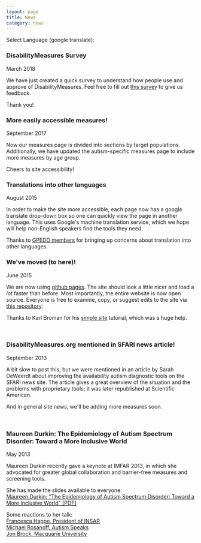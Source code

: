 ```yaml
---
layout: page
title: News
category: news
---
```


Select Language (google translate):  

<div id="google_translate_element"></div><script type="text/javascript">
function googleTranslateElementInit() {
  new google.translate.TranslateElement({pageLanguage: 'en', layout: google.translate.TranslateElement.InlineLayout.SIMPLE, gaTrack: true, gaId: 'UA-64320648-1'}, 'google_translate_element');
}
</script><script type="text/javascript" src="//translate.google.com/translate_a/element.js?cb=googleTranslateElementInit"></script>

### DisabilityMeasures Survey

March 2018

We have just created a quick survey to understand how people use and approve of DisabilityMeasures. Feel free to fill out [this survey](https://tinyurl.com/disabilitymeasures) to give us feedback.

Thank you!

### More easily accessible measures!
September 2017

Now our measures page is divided into sections by target populations. Additionally, we have updated the autism-specific measures page to include more measures by age group. 

Cheers to site accessibility!

### Translations into other languages  
August 2015  

In order to make the site more accessible, each page now has a google translate drop-down box so one can quickly view the page in another language.  This uses Google's machine translation service, which we hope will help non-English speakers find the tools they need. 

Thanks to [GPEDD members](http://gpedd.wordpress.com) for bringing up concerns about translation into other languages.

### We've moved (to here)!
June 2015  

We are now using [github pages](https://pages.github.com). The site should look a little nicer and load a *lot* faster than before.  Most importantly, the entire website is now open source. Everyone is free to examine, copy, or suggest edits to the site via [this repository](https://www.github.com/mjmaenner/disabilitymeasures/tree/gh-pages).

Thanks to Karl Broman for his [simple site](https://www.kbroman.org/simple_site) tutorial, which was a huge help.

<br>

### DisabilityMeasures.org mentioned in SFARI news article!
September 2013

A bit slow to post this, but we were mentioned in an article by Sarah DeWeerdt about improving the availability autism diagnostic tools on the SFARI news site. The article gives a great overview of the situation and the problems with proprietary tools; it was later republished at Scientific American.

And in general site news, we'll be adding more measures soon.

<br>

### Maureen Durkin: The Epidemiology of Autism Spectrum Disorder: Toward a More Inclusive World
May 2013

Maureen Durkin recently gave a keynote at IMFAR 2013, in which she advocated for greater global collaboration and barrier-free measures and screening tools.

She has made the slides available to everyone:  
[Maureen Durkin: "The Epidemiology of Autism Spectrum Disorder: Toward a More Inclusive World" [PDF]](https://github.com/mjmaenner/disabilitymeasures/raw/gh-pages/assets/Durkin_IMFAR05042013.pdf)

Some reactions to her talk:  
[Francesca Happe, President of INSAR](http://sfari.org/sfari-community/community-blog/2013/reactions-from-imfar)  
[Michael Rosanoff, Autism Speaks](http://www.autismspeaks.org/blog/2013/05/08/understanding-autism-toward-more-inclusive-world)  
[Jon Brock, Macquarie University](http://crackingtheenigma.blogspot.com/2013/05/the-epidemiology-of-autism-spectrum.html)
